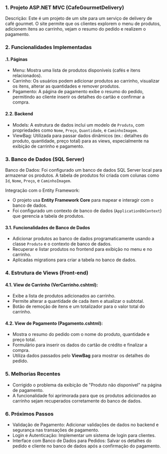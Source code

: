 
### 1. Projeto ASP.NET MVC (CafeGourmetDelivery)

Descrição:
Este é um projeto de um site para um serviço de delivery de café gourmet. O site permite que os clientes explorem o menu de produtos, adicionem itens ao carrinho, vejam o resumo do pedido e realizem o pagamento.

### 2. Funcionalidades Implementadas

#### .1. Páginas
- Menu: Mostra uma lista de produtos disponíveis (cafés e itens relacionados).
- Carrinho: Os usuários podem adicionar produtos ao carrinho, visualizar os itens, alterar as quantidades e remover produtos.
- Pagamento: A página de pagamento exibe o resumo do pedido, permitindo ao cliente inserir os detalhes do cartão e confirmar a compra.

#### 2.2. Backend
- Models: A estrutura de dados inclui um modelo de `Produto`, com propriedades como `Nome`, `Preço`, `Quantidade`, e `CaminhoImagem`.
- ViewBag: Utilizada para passar dados dinâmicos (ex.: detalhes do produto, quantidade, preço total) para as views, especialmente na exibição de carrinho e pagamento.

### 3. Banco de Dados (SQL Server)

Banco de Dados: 
Foi configurado um banco de dados SQL Server local para armazenar os produtos. A tabela de produtos foi criada com colunas como `Id`, `Nome`, `Preço`, e `CaminhoImagem`.

Integração com o Entity Framework:
- O projeto usa **Entity Framework Core** para mapear e interagir com o banco de dados.
- Foi configurado um contexto de banco de dados (`ApplicationDbContext`) que gerencia a tabela de produtos.

#### 3.1. Funcionalidades de Banco de Dados
- Adicionar produtos ao banco de dados programaticamente usando a classe `Produto` e o contexto de banco de dados.
- Recuperar e listar produtos no frontend para exibição no menu e no carrinho.
- Aplicadas migrations para criar a tabela no banco de dados.

### 4. Estrutura de Views (Front-end)

#### 4.1. View de Carrinho (VerCarrinho.cshtml):
- Exibe a lista de produtos adicionados ao carrinho.
- Permite alterar a quantidade de cada item e atualizar o subtotal.
- Botão de remoção de itens e um totalizador para o valor total do carrinho.

#### 4.2. View de Pagamento (Pagamento.cshtml):
- Mostra o resumo do pedido com o nome do produto, quantidade e preço total.
- Formulário para inserir os dados do cartão de crédito e finalizar a compra.
- Utiliza dados passados pelo **ViewBag** para mostrar os detalhes do pedido.

### 5. Melhorias Recentes
- Corrigido o problema da exibição de "Produto não disponível" na página de pagamento.
- A funcionalidade foi aprimorada para que os produtos adicionados ao carrinho sejam recuperados corretamente do banco de dados.

### 6. Próximos Passos
- Validação de Pagamento: Adicionar validações de dados no backend e segurança nas transações de pagamento.
- Login e Autenticação: Implementar um sistema de login para clientes.
- Interface com Banco de Dados para Pedidos: Salvar os detalhes do pedido e cliente no banco de dados após a confirmação do pagamento.

